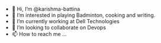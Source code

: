- 👋 Hi, I’m @karishma-battina
- 👀 I’m interested in playing Badminton, cooking and writing.
- 🌱 I’m currently working at Dell Technologies
- 💞️ I’m looking to collaborate on Devops
- 📫 How to reach me ...

<!---
karishma-battina/karishma-battina is a ✨ special ✨ repository because its `README.md` (this file) appears on your GitHub profile.
You can click the Preview link to take a look at your changes.
--->
